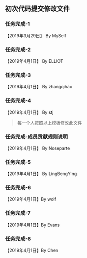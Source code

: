 ## 初次代码提交修改文件

### 任务完成-1

【2019年3月29日】 By MySelf

### 任务完成-2

【2019年4月1日】 By ELLIOT

### 任务完成-3

【2019年4月1日】 By zhangqihao

### 任务完成-4

【2019年4月1日】 By stj

> 每一个人按照以上模板修改此文件
### 任务完成-成员贡献规则说明

【2019年4月1日】 By Noseparte


### 任务完成-5

【2019年4月1日】 By LingBengYing

### 任务完成-6

【2019年4月1日】By wolf

### 任务完成-7

【2019年4月1日】By Evans

### 任务完成-8

【2019年4月1日】By Chen

